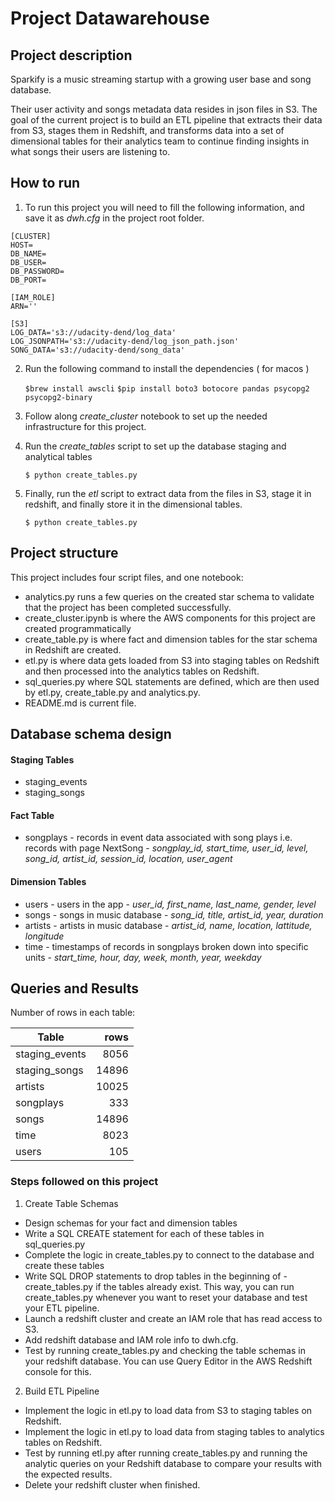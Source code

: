 # Project Datawarehouse

## Project description

Sparkify is a music streaming startup with a growing user base and song database.

Their user activity and songs metadata data resides in json files in S3. The goal of the current project is to build an ETL pipeline that extracts their data from S3, stages them in Redshift, and transforms data into a set of dimensional tables for their analytics team to continue finding insights in what songs their users are listening to. 

## How to run

1. To run this project you will need to fill the following information, and save it as *dwh.cfg* in the project root folder.

```
[CLUSTER]
HOST=
DB_NAME=
DB_USER=
DB_PASSWORD=
DB_PORT=

[IAM_ROLE]
ARN=''

[S3]
LOG_DATA='s3://udacity-dend/log_data'
LOG_JSONPATH='s3://udacity-dend/log_json_path.json'
SONG_DATA='s3://udacity-dend/song_data'
```

2. Run the following command to install the dependencies ( for macos )

    `$brew install awscli`
    `$pip install boto3 botocore pandas psycopg2 psycopg2-binary`

3. Follow along *create_cluster* notebook to set up the needed infrastructure for this project.

4. Run the *create_tables* script to set up the database staging and analytical tables

    `$ python create_tables.py`

5. Finally, run the *etl* script to extract data from the files in S3, stage it in redshift, and finally store it in the dimensional tables.

    `$ python create_tables.py`


## Project structure

This project includes four script files, and one notebook:

- analytics.py runs a few queries on the created star schema to validate that the project has been completed successfully.
- create_cluster.ipynb is where the AWS components for this project are created programmatically
- create_table.py is where fact and dimension tables for the star schema in Redshift are created.
- etl.py is where data gets loaded from S3 into staging tables on Redshift and then processed into the analytics tables on Redshift.
- sql_queries.py where SQL statements are defined, which are then used by etl.py, create_table.py and analytics.py.
- README.md is current file.

## Database schema design

#### Staging Tables
- staging_events
- staging_songs

####  Fact Table
- songplays - records in event data associated with song plays i.e. records with page NextSong - 
*songplay_id, start_time, user_id, level, song_id, artist_id, session_id, location, user_agent*

#### Dimension Tables
- users - users in the app - 
*user_id, first_name, last_name, gender, level*
- songs - songs in music database - 
*song_id, title, artist_id, year, duration*
- artists - artists in music database - 
*artist_id, name, location, lattitude, longitude*
- time - timestamps of records in songplays broken down into specific units - 
*start_time, hour, day, week, month, year, weekday*


## Queries and Results

Number of rows in each table:

| Table            | rows  |
|---               | --:   |
| staging_events   | 8056  |
| staging_songs    | 14896 |
| artists          | 10025 |
| songplays        | 333   |
| songs            | 14896 |
| time             |  8023 |
| users            |  105  |


### Steps followed on this project

1. Create Table Schemas
- Design schemas for your fact and dimension tables
- Write a SQL CREATE statement for each of these tables in sql_queries.py
- Complete the logic in create_tables.py to connect to the database and create these tables
- Write SQL DROP statements to drop tables in the beginning of - create_tables.py if the tables already exist. This way, you can run create_tables.py whenever you want to reset your database and test your ETL pipeline.
- Launch a redshift cluster and create an IAM role that has read access to S3.
- Add redshift database and IAM role info to dwh.cfg.
- Test by running create_tables.py and checking the table schemas in your redshift database. You can use Query Editor in the AWS Redshift console for this.

2. Build ETL Pipeline
- Implement the logic in etl.py to load data from S3 to staging tables on Redshift.
- Implement the logic in etl.py to load data from staging tables to analytics tables on Redshift.
- Test by running etl.py after running create_tables.py and running the analytic queries on your Redshift database to compare your results with the expected results.
- Delete your redshift cluster when finished.